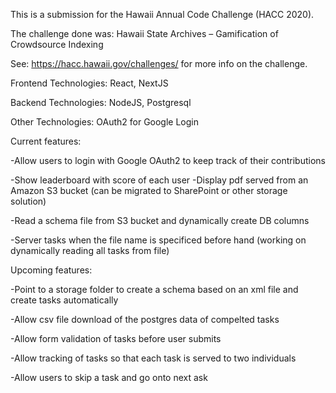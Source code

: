 This is a submission for the Hawaii Annual Code Challenge (HACC 2020).

The challenge done was: Hawaii State Archives – Gamification of Crowdsource Indexing

See: https://hacc.hawaii.gov/challenges/ for more info on the challenge.

Frontend Technologies: React, NextJS

Backend Technologies: NodeJS, Postgresql

Other Technologies: OAuth2 for Google Login

Current features: 

-Allow users to login with Google OAuth2 to keep track of their contributions 

-Show leaderboard with score of each user -Display pdf served from an Amazon S3 bucket (can be migrated to SharePoint or other storage solution) 

-Read a schema file from S3 bucket and dynamically create DB columns 

-Server tasks when the file name is specificed before hand (working on dynamically reading all tasks from file)

Upcoming features:

-Point to a storage folder to create a schema based on an xml file and create tasks automatically 

-Allow csv file download of the postgres data of compelted tasks 

-Allow form validation of tasks before user submits 

-Allow tracking of tasks so that each task is served to two individuals 

-Allow users to skip a task and go onto next ask
